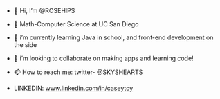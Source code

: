 - 👋 Hi, I’m @ROSEHlPS
- 👀 Math-Computer Science at UC San Diego
- 🌱 i’m currently learning Java in school, and front-end development on the side
- 💞️ i’m looking to collaborate on making apps and learning code!
- 📫 How to reach me: twitter- @SKYSHEARTS

- LINKEDIN: www.linkedin.com/in/caseytoy

<!---
ROSEHlPS/ROSEHlPS is a ✨ special ✨ repository because its `README.md` (this file) appears on your GitHub profile.
You can click the Preview link to take a look at your changes.
--->
